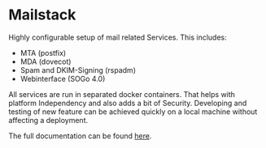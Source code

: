 # Mailstack
Highly configurable setup of mail related Services. This includes:

- MTA (postfix)
- MDA (dovecot)
- Spam and DKIM-Signing (rspadm)
- Webinterface (SOGo 4.0)

All services are run in separated docker containers.
That helps with platform Independency and also adds a bit of Security.
Developing and testing of new feature can be achieved quickly on a local machine without affecting a deployment.

The full documentation can be found [here](https://infrastructure.pages.cryptec.at/mailstack).
